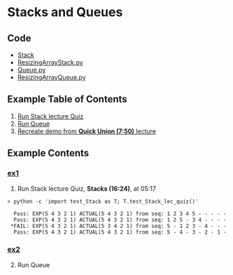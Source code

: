 # Stacks and Queues

## Code
  * [Stack](../Stack.py)
  * [ResizingArrayStack.py](../ResizingArrayStack.py)
  * [Queue.py](../Queue.py)
  * [ResizingArrayQueue.py](../ResizingArrayQueue.py)

## Example Table of Contents
  1. [Run Stack lecture Quiz](#ex1)
  2. [Run Queue](#ex2)
  3. [Recreate demo from **Quick Union (7:50)** lecture](#ex2)

## Example Contents
### [ex1](#example-contents)
1. Run Stack lecture Quiz, **Stacks (16:24)**, at 05:17 
```
> python -c 'import test_Stack as T; T.test_Stack_lec_quiz()'

  Pass: EXP(5 4 3 2 1) ACTUAL(5 4 3 2 1) from seq: 1 2 3 4 5 - - - - -
  Pass: EXP(5 4 3 2 1) ACTUAL(5 4 3 2 1) from seq: 1 2 5 - 3 4 - - - -
 *FAIL: EXP(5 4 3 2 1) ACTUAL(5 3 4 2 1) from seq: 5 - 1 2 3 - 4 - - -
  Pass: EXP(5 4 3 2 1) ACTUAL(5 4 3 2 1) from seq: 5 - 4 - 3 - 2 - 1 -

```    


### [ex2](#example-contents)
2. Run Queue


